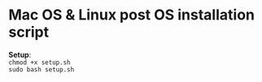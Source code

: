 # Mac OS & Linux post OS installation script  
  
**Setup**:  
`chmod +x setup.sh`  
`sudo bash setup.sh`
  
